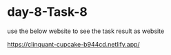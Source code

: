 # day-8-Task-8


use the below website to see the task result as website

https://clinquant-cupcake-b944cd.netlify.app/
